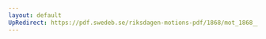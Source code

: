 ```yaml
---
layout: default
UpRedirect: https://pdf.swedeb.se/riksdagen-motions-pdf/1868/mot_1868__ak__00166/mot_1868__ak__00166_001.pdf
---
```


